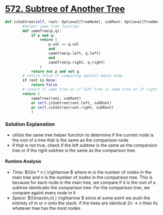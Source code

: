 # [572. Subtree of Another Tree](https://leetcode.com/problems/subtree-of-another-tree/)

```python
def isSubtree(self, root: Optional[TreeNode], subRoot: Optional[TreeNode]) -> bool:
        #helper same tree function
        def sameTree(p,q):
            if p and q:
                return (
                    p.val == q.val
                    and
                    sameTree(p.left, q.left)
                    and
                    sameTree(p.right, q.right)
                )
            return not p and not q
        # return false if comparing against empty node
        if root is None:
            return False
        # return if same tree or if left tree is same tree or if right tree is same tree
        return (
            sameTree(root, subRoot) 
            or self.isSubtree(root.left, subRoot) 
            or self.isSubtree(root.right, subRoot)  
            )

```

### Solution Explanation 
- utilize the same tree helper function to determine if the current node is the root of a tree that is the same as the comparison node 
- if that is not true, check if the left subtree is the same as the comparsion tree or if the right subtree is the same as the comparison tree 
#### Runtime Analysis  
- *Time:* $O(m * n ) \rightarrow $ where m is the number of nodes in the main tree and n is the number of nodes in the comparison tree. This is because for each node in the main tree, we compare if it is the root of a subtree identicalto the comparison tree. For the comparison tree, we compare againt every node in it 
- *Space:* $O(max(m,n) ) \rightarrow $  since at some point we push the entirety of m or n onto the stack. if the trees are identical $2n \rightarrow n$ then its whatever tree has the most nodes